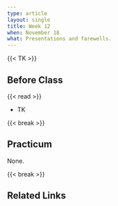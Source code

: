 ```yaml
---
type: article
layout: single
title: Week 12
when: November 18
what: Presentations and farewells.
---
```


{{< TK >}}

## Before Class

{{< read >}}
- TK

{{< break >}}

## Practicum

None.

{{< break >}}

## Related Links